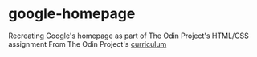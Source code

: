 # google-homepage
Recreating Google's homepage as part of The Odin Project's HTML/CSS assignment
From The Odin Project's [curriculum](http://www.theodinproject.com/web-development-101/html-css)